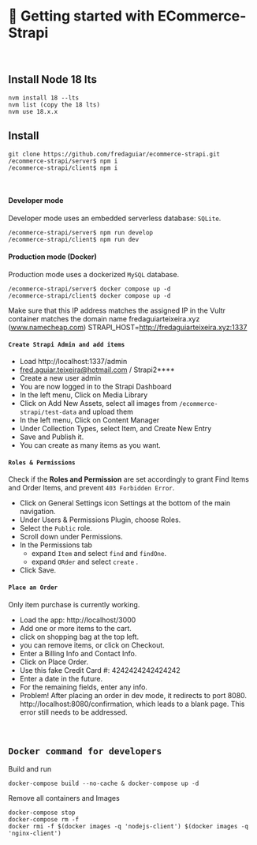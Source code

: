 # 🚀 Getting started with ECommerce-Strapi

<br/>

## Install Node 18 lts

```
nvm install 18 --lts
nvm list (copy the 18 lts)
nvm use 18.x.x
```

## Install

```
git clone https://github.com/fredaguiar/ecommerce-strapi.git
/ecommerce-strapi/server$ npm i
/ecommerce-strapi/client$ npm i
```

<br/>

#### Developer mode

Developer mode uses an embedded serverless database: `SQLite`.

```
/ecommerce-strapi/server$ npm run develop
/ecommerce-strapi/client$ npm run dev
```

#### Production mode (Docker)

Production mode uses a dockerized `MySQL` database.

```
/ecommerce-strapi/server$ docker compose up -d
/ecommerce-strapi/client$ docker compose up -d
```

Make sure that this IP address matches the assigned IP in the Vultr container matches the domain name fredaguiarteixeira.xyz (www.namecheap.com)
STRAPI_HOST=http://fredaguiarteixeira.xyz:1337

#### `Create Strapi Admin and add items`

- Load http://localhost:1337/admin
- fred.aguiar.teixeira@hotmail.com / Strapi2\*\*\*\*
- Create a new user admin
- You are now logged in to the Strapi Dashboard
- In the left menu, Click on Media Library
- Click on Add New Assets, select all images from `/ecommerce-strapi/test-data` and upload them
- In the left menu, Click on Content Manager
- Under Collection Types, select Item, and Create New Entry
- Save and Publish it.
- You can create as many items as you want.

#### `Roles & Permissions`

Check if the **Roles and Permission** are set accordingly to grant Find Items and Order Items, and prevent `403 Forbidden Error`.

- Click on General Settings icon Settings at the bottom of the main navigation.
- Under Users & Permissions Plugin, choose Roles.
- Select the `Public` role.
- Scroll down under Permissions.
- In the Permissions tab
  - expand `Item` and select `find` and `findOne`.
  - expand `ORder` and select `create` .
- Click Save.

#### `Place an Order`

Only item purchase is currently working.

- Load the app: http://localhost/3000
- Add one or more items to the cart.
- click on shopping bag at the top left.
- you can remove items, or click on Checkout.
- Enter a Billing Info and Contact Info.
- Click on Place Order.
- Use this fake Credit Card #: 4242424242424242
- Enter a date in the future.
- For the remaining fields, enter any info.
- Problem! After placing an order in dev mode, it redirects to port 8080. http://localhost:8080/confirmation, which leads to a blank page. This error still needs to be addressed.

<br/>

## `Docker command for developers`

Build and run

```
docker-compose build --no-cache & docker-compose up -d
```

Remove all containers and Images

```
docker-compose stop
docker-compose rm -f
docker rmi -f $(docker images -q 'nodejs-client') $(docker images -q 'nginx-client')
```
